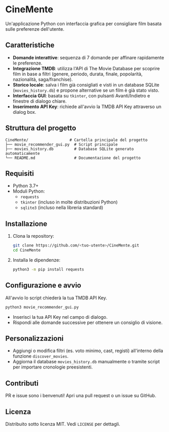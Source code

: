# CineMente

Un'applicazione Python con interfaccia grafica per consigliare film basata sulle preferenze dell'utente.

## Caratteristiche

- **Domande interattive**: sequenza di 7 domande per affinare rapidamente le preferenze.
- **Integrazione TMDB**: utilizza l'API di The Movie Database per scoprire film in base a filtri (genere, periodo, durata, finale, popolarità, nazionalità, saga/franchise).
- **Storico locale**: salva i film già consigliati e visti in un database SQLite (`movies_history.db`) e propone alternative se un film è già stato visto.
- **Interfaccia GUI**: basata su `tkinter`, con pulsanti Avanti/Indietro e finestre di dialogo chiare.
- **Inserimento API Key**: richiede all'avvio la TMDB API Key attraverso un dialog box.

## Struttura del progetto

```
CineMente/                  # Cartella principale del progetto
├── movie_recommender_gui.py  # Script principale
├── movies_history.db         # Database SQLite generato automaticamente
└── README.md                 # Documentazione del progetto
```

## Requisiti

- Python 3.7+
- Moduli Python:
  - `requests`
  - `tkinter` (incluso in molte distribuzioni Python)
  - `sqlite3` (incluso nella libreria standard)

## Installazione

1. Clona la repository:
   ```bash
   git clone https://github.com/<tuo-utente>/CineMente.git
   cd CineMente
   ```
2. Installa le dipendenze:
   ```bash
   python3 -m pip install requests
   ```

## Configurazione e avvio

All'avvio lo script chiederà la tua TMDB API Key.

```bash
python3 movie_recommender_gui.py
```

- Inserisci la tua API Key nel campo di dialogo.
- Rispondi alle domande successive per ottenere un consiglio di visione.

## Personalizzazioni

- Aggiungi o modifica filtri (es. voto minimo, cast, registi) all'interno della funzione `discover_movies`.
- Aggiorna il database `movies_history.db` manualmente o tramite script per importare cronologie preesistenti.

## Contributi

PR e issue sono i benvenuti! Apri una pull request o un issue su GitHub.

## Licenza

Distribuito sotto licenza MIT. Vedi `LICENSE` per dettagli.
